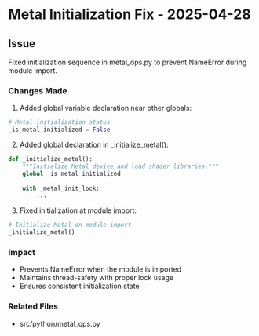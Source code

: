 # Metal Initialization Fix - 2025-04-28

## Issue
Fixed initialization sequence in metal_ops.py to prevent NameError during module import.

### Changes Made
1. Added global variable declaration near other globals:
```python
# Metal initialization status
_is_metal_initialized = False
```

2. Added global declaration in _initialize_metal():
```python
def _initialize_metal():
    """Initialize Metal device and load shader libraries."""
    global _is_metal_initialized
    
    with _metal_init_lock:
        ...
```

3. Fixed initialization at module import:
```python
# Initialize Metal on module import
_initialize_metal()
```

### Impact
- Prevents NameError when the module is imported
- Maintains thread-safety with proper lock usage
- Ensures consistent initialization state

### Related Files
- src/python/metal_ops.py

